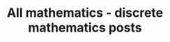 ---
layout: archive
which_category: mathematics/discrete mathematics
title: All mathematics - discrete mathematics posts
---